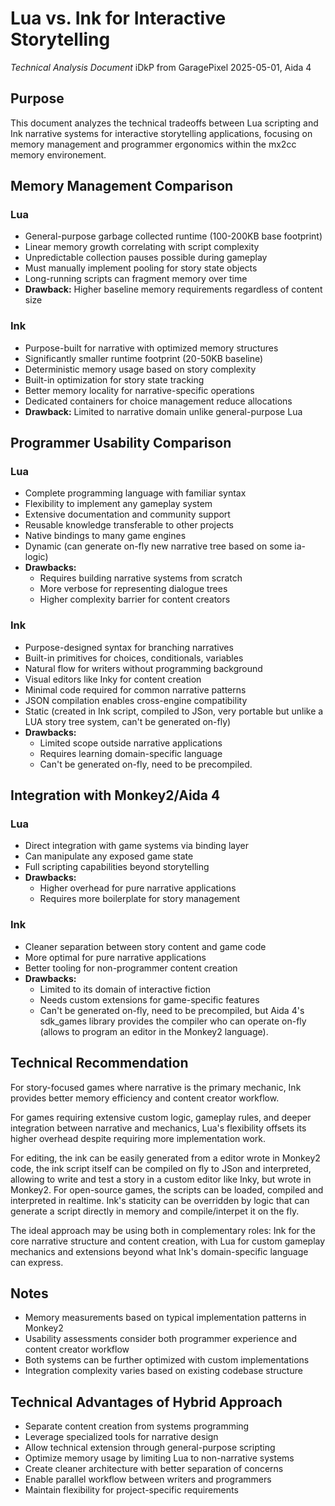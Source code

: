 # Lua vs. Ink for Interactive Storytelling

*Technical Analysis Document*
iDkP from GaragePixel 
2025-05-01, Aida 4

## Purpose

This document analyzes the technical tradeoffs between Lua scripting and Ink narrative systems for interactive storytelling applications, focusing on memory management and programmer ergonomics within the mx2cc memory environement.

## Memory Management Comparison

### Lua
- General-purpose garbage collected runtime (100-200KB base footprint)
- Linear memory growth correlating with script complexity
- Unpredictable collection pauses possible during gameplay
- Must manually implement pooling for story state objects
- Long-running scripts can fragment memory over time
- **Drawback:** Higher baseline memory requirements regardless of content size

### Ink
- Purpose-built for narrative with optimized memory structures
- Significantly smaller runtime footprint (20-50KB baseline)
- Deterministic memory usage based on story complexity
- Built-in optimization for story state tracking
- Better memory locality for narrative-specific operations
- Dedicated containers for choice management reduce allocations
- **Drawback:** Limited to narrative domain unlike general-purpose Lua

## Programmer Usability Comparison

### Lua
- Complete programming language with familiar syntax
- Flexibility to implement any gameplay system
- Extensive documentation and community support
- Reusable knowledge transferable to other projects
- Native bindings to many game engines
- Dynamic (can generate on-fly new narrative tree based on some ia-logic)
- **Drawbacks:**
  - Requires building narrative systems from scratch
  - More verbose for representing dialogue trees
  - Higher complexity barrier for content creators

### Ink
- Purpose-designed syntax for branching narratives
- Built-in primitives for choices, conditionals, variables
- Natural flow for writers without programming background
- Visual editors like Inky for content creation
- Minimal code required for common narrative patterns
- JSON compilation enables cross-engine compatibility
- Static (created in Ink script, compiled to JSon, very portable but unlike a LUA story tree system, can't be generated on-fly)
- **Drawbacks:**
  - Limited scope outside narrative applications
  - Requires learning domain-specific language
  - Can't be generated on-fly, need to be precompiled.

## Integration with Monkey2/Aida 4

### Lua
- Direct integration with game systems via binding layer
- Can manipulate any exposed game state
- Full scripting capabilities beyond storytelling
- **Drawbacks:**
  - Higher overhead for pure narrative applications
  - Requires more boilerplate for story management

### Ink
- Cleaner separation between story content and game code
- More optimal for pure narrative applications
- Better tooling for non-programmer content creation
- **Drawbacks:**
  - Limited to its domain of interactive fiction
  - Needs custom extensions for game-specific features
  - Can't be generated on-fly, need to be precompiled, but Aida 4's sdk_games library provides the compiler who can operate on-fly (allows to program an editor in the Monkey2 language).

## Technical Recommendation

For story-focused games where narrative is the primary mechanic, Ink provides better memory efficiency and content creator workflow.

For games requiring extensive custom logic, gameplay rules, and deeper integration between narrative and mechanics, Lua's flexibility offsets its higher overhead despite requiring more implementation work.

For editing, the ink can be easily generated from a editor wrote in Monkey2 code, the ink script itself can be compiled on fly to JSon and interpreted, allowing to write and test a story in a custom editor like Inky, but wrote in Monkey2. For open-source games, the scripts can be loaded, compiled and interpreted in realtime. Ink's staticity can be overridden by logic that can generate a script directly in memory and compile/interpet it on the fly.

The ideal approach may be using both in complementary roles: Ink for the core narrative structure and content creation, with Lua for custom gameplay mechanics and extensions beyond what Ink's domain-specific language can express.

## Notes

- Memory measurements based on typical implementation patterns in Monkey2
- Usability assessments consider both programmer experience and content creator workflow
- Both systems can be further optimized with custom implementations
- Integration complexity varies based on existing codebase structure

## Technical Advantages of Hybrid Approach

- Separate content creation from systems programming
- Leverage specialized tools for narrative design
- Allow technical extension through general-purpose scripting
- Optimize memory usage by limiting Lua to non-narrative systems
- Create cleaner architecture with better separation of concerns
- Enable parallel workflow between writers and programmers
- Maintain flexibility for project-specific requirements
